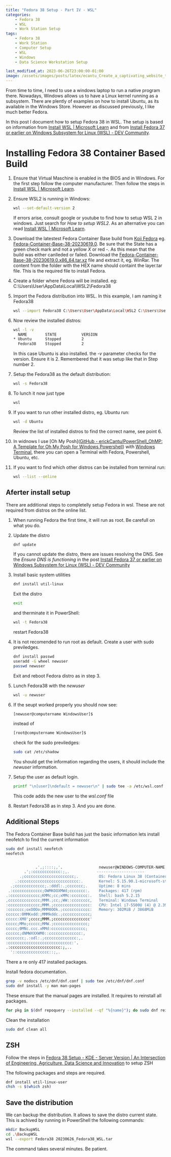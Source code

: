 ```yaml
---
title: "Fedora 38 Setup - Part IV - WSL" 
categories: 
    - Fedora 38
    - WSL
    - Work Station Setup
tags: 
    - Fedora 38
    - Work Station
    - Computer Setup
    - WSL
    - Windows
    - Data Science Workstation Setup

last_modified_at: 2023-06-26T23:00:00-01:00
image: /assets/images/posts/latex/ecantu_Create_a_captivating_website_top_banner_utilizing_the_en_a9ca0251-5ec3-43f6-8b95-7bf41c9874ad.png
---
```


From time to time, I need to use a windows laptop to run a native program there.  Nowadays, Windows allows us to have a Linux kernel running as a subsystem. There are plently of examples on how to install Ubuntu, as its available in the Windows Store. However as discussed previously, I like much better Fedora.

In this post I document how to setup Fedora 38 in WSL. The setup is based on information from [Install WSL \| Microsoft Learn](https://learn.microsoft.com/en-us/windows/wsl/install) and from [Install Fedora 37 or earlier on Windows Subsystem for Linux (WSL) - DEV Community](https://dev.to/bowmanjd/install-fedora-on-windows-subsystem-for-linux-wsl-4b26).

# Installing Fedora 38 Container Based Build

1. Ensure that Virtual Maschine is enabled in the BIOS and in Windows. 
   For the first step follow the computer manufacturer. Then follow the steps in [Install WSL | Microsoft Learn](https://learn.microsoft.com/en-us/windows/wsl/install).

2. Ensure WSL2 is running in Windows:
   
   ```bash
   wsl --set-default-version 2
   ```
   
   If errors arise, consult google or youtube to find how to setup WSL 2 in windows. Just search for *How to setup WSL2*. As an alternative you can read [Install WSL \| Microsoft Learn](https://learn.microsoft.com/en-us/windows/wsl/install).

3. Download the latestest Fedora Container Base build from [Koji Fedora](https://koji.fedoraproject.org/koji/packageinfo?packageID=26387) eg. [Fedora-Container-Base-38-20230619.0](https://koji.fedoraproject.org/koji/buildinfo?buildID=2217818). Be sure that the State has a green check mark and not a yellow *X* or red *-*. As this mean that the build was either canlleded or failed.  Download the [Fedora-Container-Base-38-20230619.0.x86_64.tar.xz](https://kojipkgs.fedoraproject.org//packages/Fedora-Container-Base/38/20230619.0/images/Fedora-Container-Base-38-20230619.0.x86_64.tar.xz) file and extract it, eg. WinRar. The content from the folder with the HEX name should containt the layer.tar file.  This is the required file to install Fedora.

4. Create a folder where Fedora will be installed. eg: C:\Users\User\AppData\Local\WSL2\Fedora38

5. Import the Fedora distribution into WSL. In this example, I am naming it Fedora38
   
   ```bash
   wsl --import Fedora38 C:\Users\User\AppData\Local\WSL2 C:\Users\User\Downloads\layer.tar
   ```

6. Now review the installed distros:
   
   ```bash
   wsl -l -v
     NAME        STATE           VERSION
   * Ubuntu      Stopped         2
     Fedora38    Stopped         2
   ```
   
   In this case Ubuntu is also installed. the *-v* parameter checks for the version. Ensure it is 2. Remembered that it was setup like that in Step number 2. 

7. Setup the Fedora38 as the default distribution:
   
   ```bash
   wsl -s Fedora38
   ```

8. To lunch it now  just type
   
   ```bash
   wsl
   ```

9. If you want to run other installed distro, eg. Ubuntu run:
   
   ```bash
   wsl -d Ubuntu
   ```
   
   Review the list of installed distros to find the correct name, see point 6.

10. In widnows I use [Oh My Posh]([GitHub - erickCantu/PowerShell_OhMP: A Template for Oh My Posh for Windows Powershell](https://github.com/erickCantu/PowerShell_OhMP)) with [Windows Terminal](https://www.microsoft.com/store/productId/9N0DX20HK701), there you can open a Terminal with Fedora, Powershell, Ubuntu, etc. 

11. If you want to find which other distros can be installed from terminal run:
    
    ```bash
    wsl --list --online
    ```

## Aferter install setup

There are additional steps to completelly setup Fedora in wsl.  These are not required from distros on the online list.

1. When running Fedora the first time, it will run as root. Be carefull on what you do.  

2. Update the distro
   
   ```bash
   dnf update
   ```
   
   If you cannot update the distro, there are issues resolving the DNS. See the *Ensure DNS is functioning* in the post [Install Fedora 37 or earlier on Windows Subsystem for Linux (WSL) - DEV Community](https://dev.to/bowmanjd/install-fedora-on-windows-subsystem-for-linux-wsl-4b26)

3. Install basic system utilities
   
   ```bash
   dnf install util-linux
   ```
   
   Exit the distro
   
   ```bash
   exit
   ```
   
   and therminate it in PowerShell:
   
   ```bash
   wsl -t Fedora38
   ```
   
   restart Fedora38

4. It is not recomended to run root as default. Create a user with sudo previledges. 
   
   ```bash
   dnf install passwd
   useradd -G wheel newuser
   passwd newuser
   ```
   
   Exit and reboot Fedora distro as in step 3.

5. Lunch Fedora38 with the *newuser* 
   
   ```bash
   wsl -u newuser
   ```

6. If the seupt worked properly you should now see:
   
   ```bash
   [newuser@computername WindowsUser]$
   ```
   
   instead of 
   
   ```bash
   [root@computername WindowsUser]$
   ```
   
   check for the sudo previledges:
   
   ```bash
   sudo cat /etc/shadow
   ```
   
   You should get the information regarding the users, it should include the *newuser* information.

7. Setup the user as default login. 
   
   ```bash
   printf "\n[user]\ndefault = newuser\n" | sudo tee -a /etc/wsl.conf
   ```
   
   This code adds the new user to the *wsl.conf* file

8. Restart Fedora38 as in step 3. And you are done.

## Additional Steps

The Fedora Container Base build has just the basic information lets install neofetch to find the current information

```bash
sudo dnf install neofetch
neofetch


             .',;::::;,'.                newuser@WINDOWS-COMPUTER-NAME
        .';:cccccccccccc:;,.            ---------------------
      .;cccccccccccccccccccccc;.         OS: Fedora Linux 38 (Container     
    .:cccccccccccccccccccccccccc:.       Kernel: 5.15.90.1-microsoft-st   
  .;ccccccccccccc;.:dddl:.;ccccccc;.     Uptime: 8 mins
 .:ccccccccccccc;OWMKOOXMWd;ccccccc:.    Packages: 417 (rpm)
.:ccccccccccccc;KMMc;cc;xMMc:ccccccc:.   Shell: bash 5.2.15
,cccccccccccccc;MMM.;cc;;WW::cccccccc,   Terminal: Windows Terminal
:cccccccccccccc;MMM.;cccccccccccccccc:   CPU: Intel i7-5500U (4) @ 2.39
:ccccccc;oxOOOo;MMM0OOk.;cccccccccccc:   Memory: 302MiB / 3868MiB
cccccc:0MMKxdd:;MMMkddc.;cccccccccccc;
ccccc:XM0';cccc;MMM.;cccccccccccccccc'
ccccc;MMo;ccccc;MMW.;ccccccccccccccc;
ccccc;0MNc.ccc.xMMd:ccccccccccccccc;
cccccc;dNMWXXXWM0::cccccccccccccc:,
cccccccc;.:odl:.;cccccccccccccc:,.
:cccccccccccccccccccccccccccc:'.
.:cccccccccccccccccccccc:;,..
  '::cccccccccccccc::;,.
```

There a re only 417 installed packages. 

Install fedora documentation. 

```bash
grep -v nodocs /etc/dnf/dnf.conf | sudo tee /etc/dnf/dnf.conf
sudo dnf install -y man man-pages
```

These ensure that the manual pages are installed. It requires to reinstall all packages. 

```bash
for pkg in $(dnf repoquery --installed --qf "%{name}"); do sudo dnf reinstall -qy $pkg; done
```

Clean the installation

```bash
sudo dnf clean all
```

## ZSH

Follow the steps in [Fedora 38 Setup - KDE - Server Version \| An Intersection of Engineering, Agriculture, Data Science and Innovation](https://www.erickcantu.com/fedora%2038/kde/work%20station%20setup/2023/05/04/Fedora-Setup.html) to setup ZSH

The following packages and steps are required. 

```bash
dnf install util-linux-user
chsh -s $(which zsh)
```



## Save the distribution

We can backup the distribution. It allows to save the distro current state. This is achived by running in PowerShell the following commands:

```bash
mkdir BackupWSL
cd .\BackupWSL
wsl --export Fedora38 20230626_Fedora38_WSL.tar 

```

The command takes several minutes. Be patient. 
